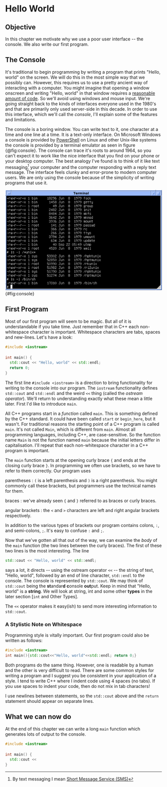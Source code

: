 
# Hello World

## Objective

In this chapter we motivate why we use a poor user interface -- the console.  We also write our first program.

## The Console

It's traditional to begin programming by writing a program that prints "Hello, world" on the screen.  We will do this in the most simple way that we possibly can.  However, this requires us to use a pretty ancient way of interacting with a computer.  You might imagine that opening a window onscreen and writing "Hello, world" in that window requires a [reasonable amount of code](https://developer.gnome.org/gtkmm-tutorial/stable/sec-helloworld.html.en).  So we'll avoid using windows and mouse input.  We're going straight back to the kinds of interfaces everyone used in the 1980's and that are primarily only used server-side in this decade.  In order to use this interface, which we'll call the *console*, I'll explain some of the features and limitations.

The console is a boring window.  You can write text to it, one character at a time and one line at a time.  It is a text-only interface.  On Microsoft Windows a console is provided by [PowerShell](https://en.wikipedia.org/wiki/Powershell) on Linux and other Unix-like systems the console is provided by a terminal emulator as seen in figure {@fig:console}.  The console can trace it's roots to around 1964, so you can't expect it to work like the nice interface that you find on your phone or your desktop computer.  The best analogy I've found is to think of it like text messaging[^sms] your computer and the computer responding with a reply text message.  The interface feels clunky and error-prone to modern computer users.  We are only using the console because of the simplicity of writing programs that use it.

![Text-only console (image [from Wikipedia](https://commons.wikimedia.org/wiki/File:Version_7_UNIX_SIMH_PDP11_Kernels_Shell.png)) ](images/Version_7_UNIX_SIMH_PDP11_Kernels_Shell.jpeg){#fig:console}

[^sms]: By text messaging I mean [Short Message Service (SMS)](https://en.wikipedia.org/wiki/SMS)

## First Program

Most of our first program will seem to be magic.  But all of it is understandable if you take time.  Just remember that in C++ each non-whitespace character is important.  Whitespace characters are tabs, spaces and new-lines.  Let's have a look:

```c++
#include <iostream>

int main() {
  std::cout << "Hello, world" << std::endl;
  return 0;
}
```

The first line `#include <iostream>` is a direction to bring functionality for writing to the console into our program.  The `iostream` functionality defines `std::cout` and `std::endl` and the weird `<<` thing (called the *ostream operator*).  We'll return to understanding exactly what these mean a little later.  First I'd like to introduce `main`.

All C++ programs start in a _function_ called `main`.  This is something defined by the C++ standard.  It could have been called `start` or `begin_here`, but it wasn't.  For traditional reasons the starting point of a C++ program is called `main`.  It's not called `Main`, which is different from `main`.  Almost all programming languages, including C++, are case-sensitive.  So the function name `Main` is not the function named `main` because the initial letters differ in capitalisation.  I'll repeat that each non-whitespace character in a C++ program is important.

The `main` function starts at the opening curly brace `{` and ends at the closing curly brace `}`.  In programming we often use brackets, so we have to refer to them correctly.  Our program uses

parentheses
: `(` is a left parenthesis and `)` is a right parenthesis.  You might commonly call these brackets, but programmers use the technical names for them.

braces
: we've already seen `{` and `}` referred to as braces or curly braces.

angular brackets
: the `<` and `>` characters are left and right angular brackets respectively.

In addition to the various types of brackets our program contains colons, `:`, and semi-colons, `;`.  It's easy to confuse `:` and `;`.

Now that we've gotten all that out of the way, we can examine the *body* of the `main` function (the two lines between the curly braces).  The first of these two lines is the most interesting.  The line

```c++
std::cout << "Hello, world" << std::endl;
```

says a lot, it directs -- using the ostream operator `<<` -- the string of text, "Hello, world", followed by an end of line character, `std::endl` to the console.  The console is represented by `std::cout`.  We may think of `std::cout` being the **st**andar**d** **c**onsole **out**put.  Keep in mind that "Hello, world" is a **string**.  We will look at string, int and some other **types** in the later section [`int` and Other Types].

The `<<` operator makes it easy(ish) to send more interesting information to `std::cout`.

<!--- ␣ -->

### A Stylistic Note on Whitespace

Programming style is vitally important.  Our first program could also be written as follows:

```c++
#include <iostream>
int main(){std::cout<<"Hello, world"<<std::endl; return 0;}
```

Both programs do the same thing.  However, one is readable by a human and the other is very difficult to read.  There are some common styles for writing a program and I suggest you be consistent in your application of a style.  I tend to write C++ where I indent code using 4 spaces (no tabs).  If you use spaces to indent your code, then do not mix in tab characters!

I use newlines between statements, so the `std::cout` above and the `return` statement should appear on separate lines.

## What we can now do

At the end of this chapter we can write a long `main` function which generates lots of output to the console.

```c++
#include <iostream>

int main() {
  std::cout <<
}
```